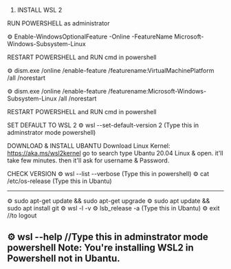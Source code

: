1. INSTALL WSL 2

RUN POWERSHELL as administrator

⚙️ Enable-WindowsOptionalFeature -Online -FeatureName Microsoft-Windows-Subsystem-Linux

RESTART POWERSHELL and RUN cmd in powershell

⚙️ dism.exe /online /enable-feature /featurename:VirtualMachinePlatform /all /norestart

⚙️ dism.exe /online /enable-feature /featurename:Microsoft-Windows-Subsystem-Linux /all /norestart

RESTART POWERSHELL and RUN cmd in powershell

SET DEFAULT TO WSL 2
⚙️ wsl --set-default-version 2 	(Type this in adminstrator mode powershell)

DOWNLOAD & INSTALL UBANTU 
Download Linux Kernel: https://aka.ms/wsl2kernel​
go to search 
type Ubantu 20.04 Linux & open. it'll take few minutes.
then it'll ask for username & Password.

CHECK VERSION 
⚙️ wsl --list --verbose   (Type this in powershell)
⚙️ cat /etc/os-release	  (Type this in Ubantu)

------------------------------------------
⚙️ sudo apt-get update && sudo apt-get upgrade
⚙️ sudo apt update && sudo apt install git
⚙️ wsl -l -v
⚙️ lsb_release -a        (Type this in Ubantu)
⚙️ exit 			            //to logout

⚙️ wsl --help            //Type this in adminstrator mode powershell
Note: You're installing WSL2 in Powershell not in Ubantu.
-------------------------------------------------
